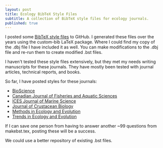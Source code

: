 ```yaml
---
layout: post
title: Ecology BibTeX Style Files
subtitle: A collection of BibTeX style files for ecology journals.
published: true
---
```


I posted some [BibTeX style files] to GitHub. I generated these files over the years using the custom-bib LaTeX package. Where I could find my copy of the .dbj file I have included it as well. You can make modifications to the .dbj file and re-run them to create modified .bst files.

I haven't tested these style files extensively, but they met my needs writing manuscripts for these journals. They have mostly been tested with journal articles, technical reports, and books.

So far, I have posted styles for these journals:

- [BioScience](https://github.com/seananderson/bst/blob/master/bioscience.bst)
- [Canadian Journal of Fisheries and Aquatic Sciences](https://github.com/seananderson/bst/blob/master/cjfas.bst)
- [ICES Journal of Marine Science](https://github.com/seananderson/bst/blob/master/icesjms.bst)
- [Journal of Crustacean Biology](https://github.com/seananderson/bst/blob/master/jcrustbiol.bst)
- [Methods in Ecology and Evolution](https://github.com/seananderson/bst/blob/master/mee.bst)
- [Trends in Ecology and Evolution](https://github.com/seananderson/bst/blob/master/tree.bst)

If I can save one person from having to answer another ~99 questions from makebst.tex, posting these will be a success.

We could use a better repository of existing .bst files.

[custom-bib]: http://www.ctan.org/tex-archive/macros/latex/contrib/custom-bib/
[BibTeX style files]: https://github.com/seananderson/bst
